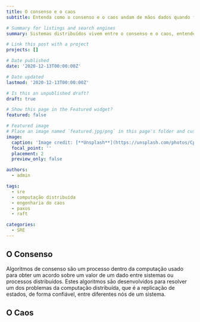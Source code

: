 ```yaml
---
title: O consenso e o caos
subtitle: Entenda como o consenso e o caos andam de mãos dados quando falamos de sistemas distribuídos

# Summary for listings and search engines
summary: Sistemas distribuídos vivem entre o consenso e o caos, entendendo como eles se comportam podemos mitigar problemas futuros

# Link this post with a project
projects: []

# Date published
date: '2020-12-13T00:00:00Z'

# Date updated
lastmod: '2020-12-13T00:00:00Z'

# Is this an unpublished draft?
draft: true

# Show this page in the Featured widget?
featured: false

# Featured image
# Place an image named `featured.jpg/png` in this page's folder and customize its options here.
image:
  caption: 'Image credit: [**Unsplash**](https://unsplash.com/photos/CpkOjOcXdUY)'
  focal_point: ''
  placement: 2
  preview_only: false

authors:
  - admin

tags:
  - sre
  - computação distribuída
  - engenharia do caos
  - paxos
  - raft

categories:
  - SRE
---
```


## O Consenso

Algoritmos de consenso são um processo dentro da computação usado para obter um acordo sobre um valor de um dado entre sistemas ou processos distribuídos. Estes algoritmos são desenvolvidos para resolver um dos problemas da computação distribuída, que é a replicação de estados, de forma confiável, entre diferentes nós de um sistema.

## O Caos



